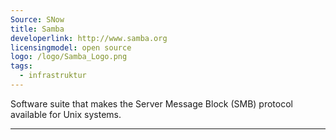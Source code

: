 ```yaml
---
Source: SNow
title: Samba
developerlink: http://www.samba.org
licensingmodel: open source
logo: /logo/Samba_Logo.png
tags:
  - infrastruktur
---
```


Software suite that makes the Server Message Block (SMB) protocol available for Unix systems.

---
